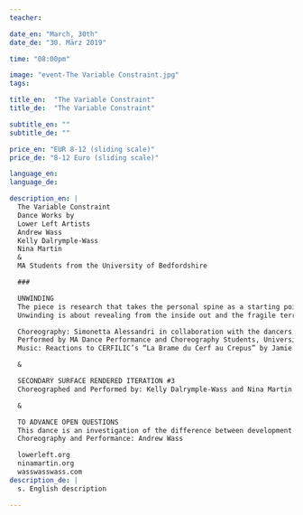 ```yaml
---
teacher:

date_en: "March, 30th"
date_de: "30. März 2019"

time: "08:00pm"

image: "event-The Variable Constraint.jpg"
tags:

title_en:  "The Variable Constraint"
title_de:  "The Variable Constraint"

subtitle_en: ""
subtitle_de: ""

price_en: "EUR 8-12 (sliding scale)"
price_de: "8-12 Euro (sliding scale)"

language_en:
language_de:

description_en: |  
  The Variable Constraint
  Dance Works by  
  Lower Left Artists   
  Andrew Wass  
  Kelly Dalrymple-Wass  
  Nina Martin  
  &  
  MA Students from the University of Bedfordshire  

  ###  

  UNWINDING  
  The piece is research that takes the personal spine as a starting point.  It works with the ‘unwinding’ movement material that emerges during an Feldenkrais exploration and its relation to the action of seeing, seeing as a form of support for somebody else performing.  
  Unwinding is about revealing from the inside out and the fragile territory between dancing, showing, seeing, performing, enjoying and how that can be perceived by the audience.  

  Choreography: Simonetta Alessandri in collaboration with the dancers.   
  Performed by MA Dance Performance and Choreography Students, University of Bedfordshire, UK.    
  Music: Reactions to CERFILIC’s “La Brame du Cerf au Crepus” by Jamie McCarthy and Cosmic Richard by Chis Forsyth and Koen Holtkamp     

  &  

  SECONDARY SURFACE RENDERED ITERATION #3  
  Choreographed and Performed by: Kelly Dalrymple-Wass and Nina Martin  

  &   

  TO ADVANCE OPEN QUESTIONS  
  This dance is an investigation of the difference between development and transformation within the framework of Fussy Dance/Kinetic, initially developed by Nina Martin. The repetitive action affords the dancer a continual stream of opportunities to engage with the noetic moment, when hyletic data becomes unities of sense, allowing greater awareness of and facility in creating the dance.  
  Choreography and Performance: Andrew Wass  

  lowerleft.org  
  ninamartin.org  
  wasswasswass.com  
description_de: |
  s. English description

---
```


